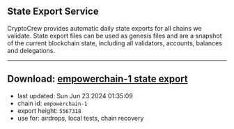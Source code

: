 ## State Export Service
CryptoCrew provides automatic daily state exports for all chains we validate. State export files can be used as genesis files and are a snapshot of the current blockchain state, including all validators, accounts, balances and delegations.

---
**Download: [empowerchain-1 state export](https://dl-eu2.ccvalidators.com/SERVICE/empowerchain/empowerchain-1_export_5567318.json)**
---

- last updated: Sun Jun 23 2024 01:35:09
- chain id: `empowerchain-1`
- export height: `5567318`
- use for: airdrops, local tests, chain recovery
